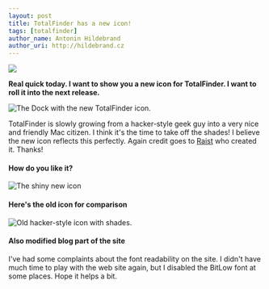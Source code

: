 ```yaml
---
layout: post
title: TotalFinder has a new icon!
tags: [totalfinder]
author_name: Antonin Hildebrand
author_uri: http://hildebrand.cz
---
```


<img src="{{site.url}}/shared/img/icons/totalfinder-64.png" class="intro-icon"/>

**Real quick today. I want to show you a new icon for TotalFinder. I want to roll it into the next release.**

<img class="clear blog-image" src="{{site.url}}/images/dock-with-totalfinder-icon.png" title="The Dock with the new TotalFinder icon.">

TotalFinder is slowly growing from a hacker-style geek guy into a very nice and friendly Mac citizen. I think it's the time to take off the shades! I believe the new icon reflects this perfectly. Again credit goes to <a href="http://raist.cz">Raist</a> who created it. Thanks!

#### How do you like it?

<img class="clear blog-image-border" src="{{site.url}}/images/totalfinder-icon-new.png" title="The shiny new icon">

#### Here's the old icon for comparison

<img class="clear blog-image-border" src="{{site.url}}/images/totalfinder-icon-old.png" title="Old hacker-style icon with shades.">

#### Also modified blog part of the site

I've had some complaints about the font readability on the site. I didn't have much time to play with the web site again, but I disabled the BitLow font at some places. Hope it helps a bit.
